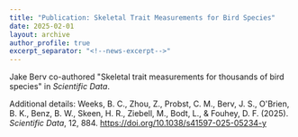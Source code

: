 ```yaml
---
title: "Publication: Skeletal Trait Measurements for Bird Species"
date: 2025-02-01
layout: archive
author_profile: true
excerpt_separator: "<!--news-excerpt-->"
---
```

Jake Berv co-authored "Skeletal trait measurements for thousands of bird species" in *Scientific Data*.

<!--news-excerpt-->
Additional details: Weeks, B. C., Zhou, Z., Probst, C. M., Berv, J. S., O'Brien, B. K., Benz, B. W., Skeen, H. R., Ziebell, M., Bodt, L., & Fouhey, D. F. (2025). *Scientific Data*, 12, 884. https://doi.org/10.1038/s41597-025-05234-y
